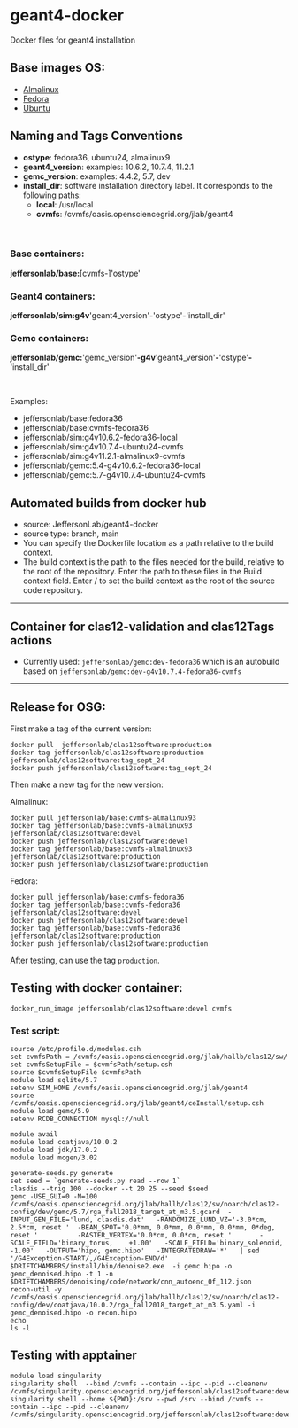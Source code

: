 # geant4-docker

Docker files for geant4 installation

## Base images OS:

- [Almalinux](https://hub.docker.com/_/almalinux)
- [Fedora](https://hub.docker.com/_/fedora)
- [Ubuntu](https://hub.docker.com/_/ubuntu)

## Naming and Tags Conventions

- **ostype**: fedora36, ubuntu24, almalinux9
- **geant4_version**: examples: 10.6.2, 10.7.4, 11.2.1
- **gemc_version**: examples: 4.4.2, 5.7, dev
- **install_dir**: software installation directory label. 
  It corresponds to the following paths: 
  - **local**: /usr/local
  - **cvmfs**: /cvmfs/oasis.opensciencegrid.org/jlab/geant4

<br/>

### Base containers:

**jeffersonlab/base:**[cvmfs-]'ostype'


### Geant4 containers:

**jeffersonlab/sim:g4v**'geant4_version'**-**'ostype'**-**'install_dir' 


### Gemc containers: 

**jeffersonlab/gemc:**'gemc_version'**-g4v**'geant4_version'**-**'ostype'**-**'install_dir'

<br/>

Examples:

- jeffersonlab/base:fedora36
- jeffersonlab/base:cvmfs-fedora36
- jeffersonlab/sim:g4v10.6.2-fedora36-local
- jeffersonlab/sim:g4v10.7.4-ubuntu24-cvmfs
- jeffersonlab/sim:g4v11.2.1-almalinux9-cvmfs
- jeffersonlab/gemc:5.4-g4v10.6.2-fedora36-local
- jeffersonlab/gemc:5.7-g4v10.7.4-ubuntu24-cvmfs


## Automated builds from docker hub

- source: JeffersonLab/geant4-docker
- source type: branch, main
- You can specify the Dockerfile location as a path relative to the build context. 
- The build context is the path to the files needed for the build, 
  relative to the root of the repository. 
  Enter the path to these files in the Build context field. 
  Enter / to set the build context as the root of the source code repository.

---

## Container for clas12-validation and clas12Tags actions

- Currently used: `jeffersonlab/gemc:dev-fedora36` which is an autobuild based on
`jeffersonlab/gemc:dev-g4v10.7.4-fedora36-cvmfs`



---

## Release for OSG:

First make a tag of the current version:
```
docker pull  jeffersonlab/clas12software:production
docker tag jeffersonlab/clas12software:production jeffersonlab/clas12software:tag_sept_24
docker push jeffersonlab/clas12software:tag_sept_24
```

Then make a new tag for the new version:

Almalinux:

```
docker pull jeffersonlab/base:cvmfs-almalinux93  
docker tag jeffersonlab/base:cvmfs-almalinux93   jeffersonlab/clas12software:devel
docker push jeffersonlab/clas12software:devel
docker tag jeffersonlab/base:cvmfs-almalinux93   jeffersonlab/clas12software:production
docker push jeffersonlab/clas12software:production
```

Fedora:

```
docker pull jeffersonlab/base:cvmfs-fedora36  
docker tag jeffersonlab/base:cvmfs-fedora36   jeffersonlab/clas12software:devel
docker push jeffersonlab/clas12software:devel
docker tag jeffersonlab/base:cvmfs-fedora36   jeffersonlab/clas12software:production
docker push jeffersonlab/clas12software:production
```


After testing, can use the tag `production`.

## Testing with docker container:

```
docker_run_image jeffersonlab/clas12software:devel cvmfs
```

### Test script:

```
source /etc/profile.d/modules.csh
set cvmfsPath = /cvmfs/oasis.opensciencegrid.org/jlab/hallb/clas12/sw/
set cvmfsSetupFile = $cvmfsPath/setup.csh
source $cvmfsSetupFile $cvmfsPath
module load sqlite/5.7
setenv SIM_HOME /cvmfs/oasis.opensciencegrid.org/jlab/geant4
source /cvmfs/oasis.opensciencegrid.org/jlab/geant4/ceInstall/setup.csh
module load gemc/5.9
setenv RCDB_CONNECTION mysql://null

module avail
module load coatjava/10.0.2
module load jdk/17.0.2
module load mcgen/3.02

generate-seeds.py generate
set seed = `generate-seeds.py read --row 1`
clasdis --trig 100 --docker --t 20 25 --seed $seed
gemc -USE_GUI=0 -N=100 /cvmfs/oasis.opensciencegrid.org/jlab/hallb/clas12/sw/noarch/clas12-config/dev/gemc/5.7/rga_fall2018_target_at_m3.5.gcard  -INPUT_GEN_FILE='lund, clasdis.dat'   -RANDOMIZE_LUND_VZ='-3.0*cm, 2.5*cm, reset '  -BEAM_SPOT='0.0*mm, 0.0*mm, 0.0*mm, 0.0*mm, 0*deg, reset '          -RASTER_VERTEX='0.0*cm, 0.0*cm, reset '       -SCALE_FIELD='binary_torus,    +1.00'   -SCALE_FIELD='binary_solenoid, -1.00'   -OUTPUT='hipo, gemc.hipo'   -INTEGRATEDRAW='*'   | sed '/G4Exception-START/,/G4Exception-END/d'  
$DRIFTCHAMBERS/install/bin/denoise2.exe  -i gemc.hipo -o gemc_denoised.hipo -t 1 -n $DRIFTCHAMBERS/denoising/code/network/cnn_autoenc_0f_112.json 
recon-util -y /cvmfs/oasis.opensciencegrid.org/jlab/hallb/clas12/sw/noarch/clas12-config/dev/coatjava/10.0.2/rga_fall2018_target_at_m3.5.yaml -i gemc_denoised.hipo -o recon.hipo
echo
ls -l
```

## Testing with apptainer

```
module load singularity
singularity shell  --bind /cvmfs --contain --ipc --pid --cleanenv /cvmfs/singularity.opensciencegrid.org/jeffersonlab/clas12software:devel
singularity shell --home ${PWD}:/srv --pwd /srv --bind /cvmfs --contain --ipc --pid --cleanenv /cvmfs/singularity.opensciencegrid.org/jeffersonlab/clas12software:devel
```
